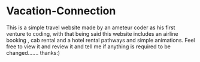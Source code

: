 # Vacation-Connection
This is a simple travel website made by an ameteur coder as his first venture to coding, with that being said this website includes an airline booking , cab rental and a hotel rental pathways and simple animations. Feel free to view it and review it and tell me if anything is required to be changed....... thanks:)
